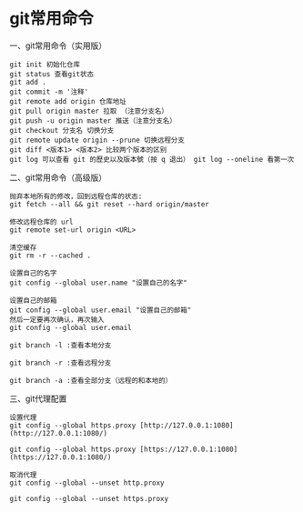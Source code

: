 # git常用命令

一、git常用命令（实用版）

    git init 初始化仓库
    git status 查看git状态
    git add .  
    git commit -m '注释' 
    git remote add origin 仓库地址
    git pull origin master 拉取 （注意分支名）
    git push -u origin master 推送（注意分支名）
    git checkout 分支名 切换分支
    git remote update origin --prune 切换远程分支
    git diff <版本1> <版本2> 比较两个版本的区别
    git log 可以查看 git 的歷史以及版本號（按 q 退出） git log --oneline 看第一次
    
二、git常用命令（高级版）

    抛弃本地所有的修改，回到远程仓库的状态:
    git fetch --all && git reset --hard origin/master
    
    修改远程仓库的 url
    git remote set-url origin <URL>
    
    清空缓存
    git rm -r --cached . 
    
    设置自己的名字
    git config --global user.name "设置自己的名字"
    
    设置自己的邮箱
    git config --global user.email "设置自己的邮箱"
    然后一定要再次确认，再次输入
    git config --global user.email
    
    git branch -l :查看本地分支

    git branch -r :查看远程分支

    git branch -a :查看全部分支（远程的和本地的）
    
三、git代理配置

    设置代理
    git config --global https.proxy [http://127.0.0.1:1080](http://127.0.0.1:1080/)
    
    git config --global https.proxy [https://127.0.0.1:1080](https://127.0.0.1:1080/)
    
    取消代理
    git config --global --unset http.proxy
    
    git config --global --unset https.proxy    
